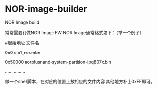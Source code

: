 # NOR-image-builder
NOR Image build

常常需要订做NOR Image FW
NOR Image通常格式如下：（举一个例子）

#起始地址     文件名

0x0        slb1_nor.mbn

0x50000   norplusnand-system-partition-ipq807x.bin

......    .........

做一个shell脚本，在对应的位置上放相应的文件内容
其他地方补上0xFF即可。

